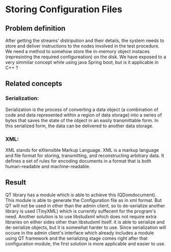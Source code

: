  # Storing Configuration Files
 ## Problem definition
 After getting the streams' distripution and their details, the system needs to store and deliver instructions to the nodes involved in the test procedure. We need a method to somehow store the in-memory object instaces (represinting the required configureation) on the disk.
 We have exposed to a very simmilar concept while using java Spring boot, but is it applicable in C++ ?

 ## Related concepts
 ### Serialization:
 Serialization is the process of converting a data object (a combination of code and data represented within a region of data storage) into a series of bytes that saves the state of the object in an easily transmittable form. In this serialized form, the data can be delivered to another data storage.

 ### XML:
 XML stands for eXtensible Markup Language. XML is a markup language and file format for storing, transmitting, and reconstructing arbitrary data. It defines a set of rules for encoding documents in a format that is both human-readable and machine-readable.

 ## Result
 QT library has a module which is able to achieve this (QDomdocument). This module is able to generate the Configuration file as in xml format. But QT will not be used in other than the admin client, so to de-serialize another library is used (TinyXML) which is currently suffecent for the program's need.
 Another solution is to use libstudxml which does not require extra libraries on either sides other than libstudxml itself. it is able to serialize and de-serialize objects, but it is somewhat harder to use.
 Since serialization will occure in the admin client's interface which already includes a module using QT framework and the serializing stage comes right after that configuration module, the first solution is more applicable and easier to use.